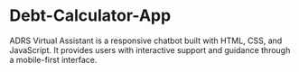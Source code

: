 # Debt-Calculator-App
ADRS Virtual Assistant is a responsive chatbot built with HTML, CSS, and JavaScript. It provides users with interactive support and guidance through a mobile-first interface.
